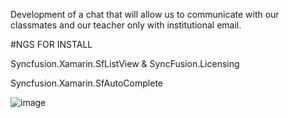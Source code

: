 Development of a chat that will allow us to communicate with our classmates and our teacher only with institutional email.

#NGS FOR INSTALL

Syncfusion.Xamarin.SfListView & SyncFusion.Licensing

Syncfusion.Xamarin.SfAutoComplete


![image](https://github.com/user-attachments/assets/a12dff25-36bd-4666-b355-a74de0379738)
